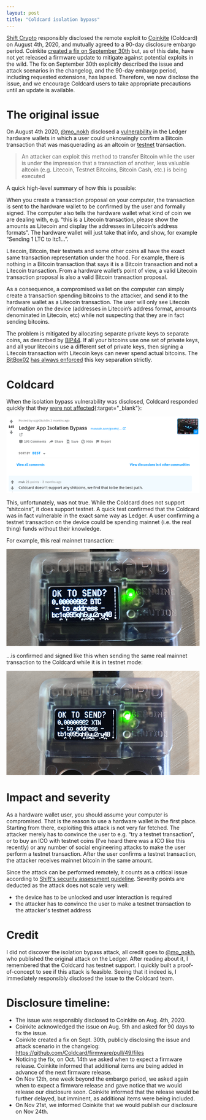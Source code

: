 ```yaml
---
layout: post
title: "Coldcard isolation bypass"
---
```


[Shift Crypto](https://shiftcrypto.ch/) responsibly disclosed the remote exploit to
[Coinkite](https://coinkite.com/) (Coldcard) on August 4th, 2020, and mutually agreed to a 90-day
disclosure embargo period. Coinkite [created a fix on September
30th](https://github.com/Coldcard/firmware/pull/49/files) but, as of this date, have not yet
released a firmware update to mitigate against potential exploits in the wild. The fix on September
30th explicitly described the issue and attack scenarios in the changelog, and the 90-day embargo
period, including requested extensions, has lapsed. Therefore, we now disclose the issue, and we
encourage Coldcard users to take appropriate precautions until an update is available.

# The original issue

On August 4th 2020, [@mo_nokh](https://twitter.com/mo_nokh/) disclosed a
[vulnerability](https://monokh.com/posts/ledger-app-isolation-bypass) in the Ledger hardware wallets
in which a user could unknowingly confirm a Bitcoin transaction that was masquerading as an altcoin
or [testnet](https://en.bitcoin.it/wiki/Testnet) transaction.

> An attacker can exploit this method to transfer Bitcoin while the user is under the impression
> that a transaction of another, less valuable altcoin (e.g. Litecoin, Testnet Bitcoins, Bitcoin
> Cash, etc.) is being executed

A quick high-level summary of how this is possible:

When you create a transaction proposal on your computer, the transaction is sent to the hardware
wallet to be confirmed by the user and formally signed. The computer also tells the hardware wallet
what kind of coin we are dealing with, e.g. “this is a Litecoin transaction, please show the amounts
as Litecoin and display the addresses in Litecoin’s address formats”. The hardware wallet will just
take that info, and show, for example “Sending 1 LTC to ltc1...”.

Litecoin, Bitcoin, their testnets and some other coins all have the exact same transaction
representation under the hood. For example, there is nothing in a Bitcoin transaction that says it
is a Bitcoin transaction and not a Litecoin transaction. From a hardware wallet’s point of view, a
valid Litecoin transaction proposal is also a valid Bitcoin transaction proposal.

As a consequence, a compromised wallet on the computer can simply create a transaction spending
bitcoins to the attacker, and send it to the hardware wallet as a Litecoin transaction. The user
will only see Litecoin information on the device (addresses in Litecoin’s address format, amounts
denominated in Litecoin, etc) while not suspecting that they are in fact sending bitcoins.

The problem is mitigated by allocating separate private keys to separate coins, as described by
[BIP44](https://github.com/bitcoin/bips/blob/master/bip-0044.mediawiki#coin-type). If all your
bitcoins use one set of private keys, and all your litecoins use a different set of private keys,
then signing a Litecoin transaction with Litecoin keys can never spend actual bitcoins. The
[BitBox02](https://shiftcrypto.ch/bitbox02/) [has always
enforced](https://twitter.com/ShiftCryptoHQ/status/1291012692606701576) this key separation
strictly.

# Coldcard

When the isolation bypass vulnerability was disclosed, Coldcard responded quickly that they [were not
affected](https://www.reddit.com/r/Bitcoin/comments/i3j5xo/ledger_app_isolation_bypass/g0bqtm8/){:target="_blank"}:

![](/assets/img/cc-reddit.png)

This, unfortunately, was not true. While the Coldcard does not support “shitcoins”, it does support
testnet. A quick test confirmed that the Coldcard was in fact vulnerable in the exact same way as
Ledger. A user confirming a testnet transaction on the device could be spending mainnet (i.e. the
real thing) funds without their knowledge.

For example, this real mainnet transaction:

![](/assets/img/cc-isolation-bypass-1.png)

…is confirmed and signed like this when sending the same real mainnet transaction to the Coldcard
while it is in testnet mode:

![](/assets/img/cc-isolation-bypass-2.png)

# Impact and severity

As a hardware wallet user, you should assume your computer is compromised. That is the reason to use
a hardware wallet in the first place. Starting from there, exploiting this attack is not very far
fetched. The attacker merely has to convince the user to e.g. “try a testnet transaction”, or to buy
an ICO with testnet coins (I’ve heard there was a ICO like this recently) or any number of social
engineering attacks to make the user perform a testnet transaction. After the user confirms a
testnet transaction, the attacker receives mainnet bitcoin in the same amount.

Since the attack can be performed remotely, it counts as a critical issue according to [Shift's
security assessment
guideline](https://shiftcrypto.ch/blog/how-we-do-security-assessments/). Severity points are
deducted as the attack does not scale very well:

- the device has to be unlocked and user interaction is required
- the attacker has to convince the user to make a testnet transaction to the attacker's testnet
  address

# Credit

I did not discover the isolation bypass attack, all credit goes to
[@mo_nokh](https://twitter.com/mo_nokh/), who published the original attack on the Ledger. After
reading about it, I remembered that the Coldcard has testnet support. I quickly built a
proof-of-concept to see if this attack is feasible. Seeing that it indeed is, I immediately
responsibly disclosed the issue to the Coldcard team.

# Disclosure timeline:

- The issue was responsibly disclosed to Coinkite on Aug. 4th, 2020.
- Coinkite acknowledged the issue on Aug. 5th and asked for 90 days to fix the issue.
- Coinkite created a fix on Sept. 30th, publicly disclosing the issue and attack scenario in the
  changelog: https://github.com/Coldcard/firmware/pull/49/files
- Noticing the fix, on Oct. 14th we asked when to expect a firmware release. Coinkite informed that
  additional items are being added in advance of the next firmware release.
- On Nov 12th, one week beyond the embargo period, we asked again when to expect a firmware release
  and gave notice that we would release our disclosure soon. Coinkite informed that the release
  would be further delayed, but imminent, as additional items were being included.
- On Nov 21st, we informed Coinkite that we would publish our disclosure on Nov 24th.
